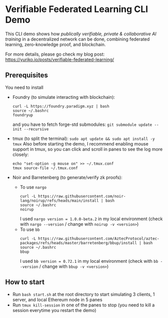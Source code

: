 # Verifiable Federated Learning CLI Demo

This CLI demo shows how *publically verifiable, private & collaborative AI training* in a decentralized network can be done, combining federated learning, zero-knowledge proof, and blockchain.

For more details, please go check my blog post: https://yuriko.io/posts/verifiable-federated-learning/

## Prerequisites

You need to install
- Foundry (to simulate interacting with blockchain):
	```
	curl -L https://foundry.paradigm.xyz | bash
	source ~/.bashrc
	foundryup
	```
	and you have to fetch forge-std submodules:
	`git submodule update --init --recursive`

- tmux (to split the terminal):
`sudo apt update && sudo apt install -y tmux`
Also before starting the demo, I recommend enabling mouse support in tmux, so you can click and scroll in panes to see the log more closely:
	```
	echo "set-option -g mouse on" >> ~/.tmux.conf
	tmux source-file ~/.tmux.conf
	```
- Noir and Barretenberg (to generate/verify zk proofs):
	- To use `nargo`
		```
		curl -L https://raw.githubusercontent.com/noir-lang/noirup/refs/heads/main/install | bash
		source ~/.bashrc
		noirup
		```
		I used `nargo version = 1.0.0-beta.2` in my local environment (check with `nargo --version` / change with `noirup -v <version>`)
	- To use `bb`
		```
		curl -L https://raw.githubusercontent.com/AztecProtocol/aztec-packages/refs/heads/master/barretenberg/bbup/install | bash
		source ~/.bashrc
		bbup
		```
		I used `bb version = 0.72.1` in my local environment (check with `bb --version` / change with `bbup -v <version>`)

## How to start
- Run `bash start.sh` at the root directory to start simulating 3 clients, 1 server, and local Ethereum node in 5 panes
- Run `tmux kill-session` in one of the panes to stop (you need to kill a session everytime you restart the demo)
